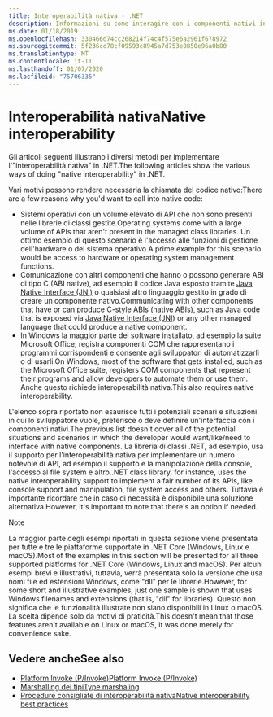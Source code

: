 ```yaml
---
title: Interoperabilità nativa - .NET
description: Informazioni su come interagire con i componenti nativi in .NET.
ms.date: 01/18/2019
ms.openlocfilehash: 330466d74cc268214f74c4f575e6a2961f678972
ms.sourcegitcommit: 5f236cd78cf09593c8945a7d753e0850e96a0b80
ms.translationtype: MT
ms.contentlocale: it-IT
ms.lasthandoff: 01/07/2020
ms.locfileid: "75706335"
---
```

# <a name="native-interoperability"></a><span data-ttu-id="2c67b-103">Interoperabilità nativa</span><span class="sxs-lookup"><span data-stu-id="2c67b-103">Native interoperability</span></span>

<span data-ttu-id="2c67b-104">Gli articoli seguenti illustrano i diversi metodi per implementare l'"interoperabilità nativa" in .NET.</span><span class="sxs-lookup"><span data-stu-id="2c67b-104">The following articles show the various ways of doing "native interoperability" in .NET.</span></span>

<span data-ttu-id="2c67b-105">Vari motivi possono rendere necessaria la chiamata del codice nativo:</span><span class="sxs-lookup"><span data-stu-id="2c67b-105">There are a few reasons why you'd want to call into native code:</span></span>

- <span data-ttu-id="2c67b-106">Sistemi operativi con un volume elevato di API che non sono presenti nelle librerie di classi gestite.</span><span class="sxs-lookup"><span data-stu-id="2c67b-106">Operating systems come with a large volume of APIs that aren't present in the managed class libraries.</span></span> <span data-ttu-id="2c67b-107">Un ottimo esempio di questo scenario è l'accesso alle funzioni di gestione dell'hardware o del sistema operativo.</span><span class="sxs-lookup"><span data-stu-id="2c67b-107">A prime example for this scenario would be access to hardware or operating system management functions.</span></span>
- <span data-ttu-id="2c67b-108">Comunicazione con altri componenti che hanno o possono generare ABI di tipo C (ABI native), ad esempio il codice Java esposto tramite [Java Native Interface (JNI)](https://docs.oracle.com/javase/8/docs/technotes/guides/jni/) o qualsiasi altro linguaggio gestito in grado di creare un componente nativo.</span><span class="sxs-lookup"><span data-stu-id="2c67b-108">Communicating with other components that have or can produce C-style ABIs (native ABIs), such as Java code that is exposed via [Java Native Interface (JNI)](https://docs.oracle.com/javase/8/docs/technotes/guides/jni/) or any other managed language that could produce a native component.</span></span>
- <span data-ttu-id="2c67b-109">In Windows la maggior parte del software installato, ad esempio la suite Microsoft Office, registra componenti COM che rappresentano i programmi corrispondenti e consente agli sviluppatori di automatizzarli o di usarli.</span><span class="sxs-lookup"><span data-stu-id="2c67b-109">On Windows, most of the software that gets installed, such as the Microsoft Office suite, registers COM components that represent their programs and allow developers to automate them or use them.</span></span> <span data-ttu-id="2c67b-110">Anche questo richiede interoperabilità nativa.</span><span class="sxs-lookup"><span data-stu-id="2c67b-110">This also requires native interoperability.</span></span>

<span data-ttu-id="2c67b-111">L'elenco sopra riportato non esaurisce tutti i potenziali scenari e situazioni in cui lo sviluppatore vuole, preferisce o deve definire un'interfaccia con i componenti nativi.</span><span class="sxs-lookup"><span data-stu-id="2c67b-111">The previous list doesn't cover all of the potential situations and scenarios in which the developer would want/like/need to interface with native components.</span></span> <span data-ttu-id="2c67b-112">La libreria di classi .NET, ad esempio, usa il supporto per l'interoperabilità nativa per implementare un numero notevole di API, ad esempio il supporto e la manipolazione della console, l'accesso al file system e altro.</span><span class="sxs-lookup"><span data-stu-id="2c67b-112">.NET class library, for instance, uses the native interoperability support to implement a fair number of its APIs, like console support and manipulation, file system access and others.</span></span> <span data-ttu-id="2c67b-113">Tuttavia è importante ricordare che in caso di necessità è disponibile una soluzione alternativa.</span><span class="sxs-lookup"><span data-stu-id="2c67b-113">However, it's important to note that there's an option if needed.</span></span>

> [!NOTE]
> <span data-ttu-id="2c67b-114">La maggior parte degli esempi riportati in questa sezione viene presentata per tutte e tre le piattaforme supportate in .NET Core (Windows, Linux e macOS).</span><span class="sxs-lookup"><span data-stu-id="2c67b-114">Most of the examples in this section will be presented for all three supported platforms for .NET Core (Windows, Linux and macOS).</span></span> <span data-ttu-id="2c67b-115">Per alcuni esempi brevi e illustrativi, tuttavia, verrà presentata solo la versione che usa nomi file ed estensioni Windows, come "dll" per le librerie.</span><span class="sxs-lookup"><span data-stu-id="2c67b-115">However, for some short and illustrative examples, just one sample is shown that uses Windows filenames and extensions (that is, "dll" for libraries).</span></span> <span data-ttu-id="2c67b-116">Questo non significa che le funzionalità illustrate non siano disponibili in Linux o macOS. La scelta dipende solo da motivi di praticità.</span><span class="sxs-lookup"><span data-stu-id="2c67b-116">This doesn't mean that those features aren't available on Linux or macOS, it was done merely for convenience sake.</span></span>

## <a name="see-also"></a><span data-ttu-id="2c67b-117">Vedere anche</span><span class="sxs-lookup"><span data-stu-id="2c67b-117">See also</span></span>

- [<span data-ttu-id="2c67b-118">Platform Invoke (P/Invoke)</span><span class="sxs-lookup"><span data-stu-id="2c67b-118">Platform Invoke (P/Invoke)</span></span>](pinvoke.md)
- [<span data-ttu-id="2c67b-119">Marshalling dei tipi</span><span class="sxs-lookup"><span data-stu-id="2c67b-119">Type marshaling</span></span>](type-marshaling.md)
- [<span data-ttu-id="2c67b-120">Procedure consigliate di interoperabilità nativa</span><span class="sxs-lookup"><span data-stu-id="2c67b-120">Native interoperability best practices</span></span>](best-practices.md)
